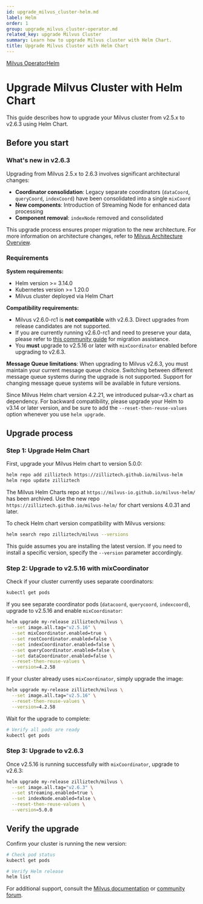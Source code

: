 ```yaml
---
id: upgrade_milvus_cluster-helm.md
label: Helm
order: 1
group: upgrade_milvus_cluster-operator.md
related_key: upgrade Milvus Cluster
summary: Learn how to upgrade Milvus cluster with Helm Chart.
title: Upgrade Milvus Cluster with Helm Chart
---
```


<div class="tab-wrapper"><a href="upgrade_milvus_cluster-operator.md" class=''>Milvus Operator</a><a href="upgrade_milvus_cluster-helm.md" class='active '>Helm</a></div>

# Upgrade Milvus Cluster with Helm Chart

This guide describes how to upgrade your Milvus cluster from v2.5.x to v2.6.3 using Helm Chart.

## Before you start

### What's new in v2.6.3

Upgrading from Milvus 2.5.x to 2.6.3 involves significant architectural changes:

- **Coordinator consolidation**: Legacy separate coordinators (`dataCoord`, `queryCoord`, `indexCoord`) have been consolidated into a single `mixCoord`
- **New components**: Introduction of Streaming Node for enhanced data processing
- **Component removal**: `indexNode` removed and consolidated

This upgrade process ensures proper migration to the new architecture. For more information on architecture changes, refer to [Milvus Architecture Overview](architecture_overview.md).

### Requirements

**System requirements:**
- Helm version >= 3.14.0
- Kubernetes version >= 1.20.0
- Milvus cluster deployed via Helm Chart

**Compatibility requirements:**
- Milvus v2.6.0-rc1 is **not compatible** with v2.6.3. Direct upgrades from release candidates are not supported.
- If you are currently running v2.6.0-rc1 and need to preserve your data, please refer to [this community guide](https://github.com/milvus-io/milvus/issues/43538#issuecomment-3112808997) for migration assistance.
- You **must** upgrade to v2.5.16 or later with `mixCoordinator` enabled before upgrading to v2.6.3.

**Message Queue limitations**: When upgrading to Milvus v2.6.3, you must maintain your current message queue choice. Switching between different message queue systems during the upgrade is not supported. Support for changing message queue systems will be available in future versions.


<div class="alert note">
Since Milvus Helm chart version 4.2.21, we introduced pulsar-v3.x chart as dependency. For backward compatibility, please upgrade your Helm to v3.14 or later version, and be sure to add the <code>--reset-then-reuse-values</code> option whenever you use <code>helm upgrade</code>.
</div>

## Upgrade process

### Step 1: Upgrade Helm Chart

First, upgrade your Milvus Helm chart to version 5.0.0:

```bash
helm repo add zilliztech https://zilliztech.github.io/milvus-helm
helm repo update zilliztech
```

<div class="alert note">
The Milvus Helm Charts repo at <code>https://milvus-io.github.io/milvus-helm/</code> has been archived. Use the new repo <code>https://zilliztech.github.io/milvus-helm/</code> for chart versions 4.0.31 and later.
</div>

To check Helm chart version compatibility with Milvus versions:

```bash
helm search repo zilliztech/milvus --versions
```

This guide assumes you are installing the latest version. If you need to install a specific version, specify the `--version` parameter accordingly.

### Step 2: Upgrade to v2.5.16 with mixCoordinator

Check if your cluster currently uses separate coordinators:

```bash
kubectl get pods
```

If you see separate coordinator pods (`datacoord`, `querycoord`, `indexcoord`), upgrade to v2.5.16 and enable `mixCoordinator`:

```bash
helm upgrade my-release zilliztech/milvus \
  --set image.all.tag="v2.5.16" \
  --set mixCoordinator.enabled=true \
  --set rootCoordinator.enabled=false \
  --set indexCoordinator.enabled=false \
  --set queryCoordinator.enabled=false \
  --set dataCoordinator.enabled=false \
  --reset-then-reuse-values \
  --version=4.2.58
```

<div class="alert-note">

If your cluster already uses `mixCoordinator`, simply upgrade the image:

```bash
helm upgrade my-release zilliztech/milvus \
  --set image.all.tag="v2.5.16" \
  --reset-then-reuse-values \
  --version=4.2.58
```

</div>

Wait for the upgrade to complete:

```bash
# Verify all pods are ready
kubectl get pods
```

### Step 3: Upgrade to v2.6.3

Once v2.5.16 is running successfully with `mixCoordinator`, upgrade to v2.6.3:

```bash
helm upgrade my-release zilliztech/milvus \
  --set image.all.tag="v2.6.3" \
  --set streaming.enabled=true \
  --set indexNode.enabled=false \
  --reset-then-reuse-values \
  --version=5.0.0
```

## Verify the upgrade

Confirm your cluster is running the new version:

```bash
# Check pod status
kubectl get pods

# Verify Helm release
helm list
```

For additional support, consult the [Milvus documentation](https://milvus.io/docs) or [community forum](https://github.com/milvus-io/milvus/discussions).
